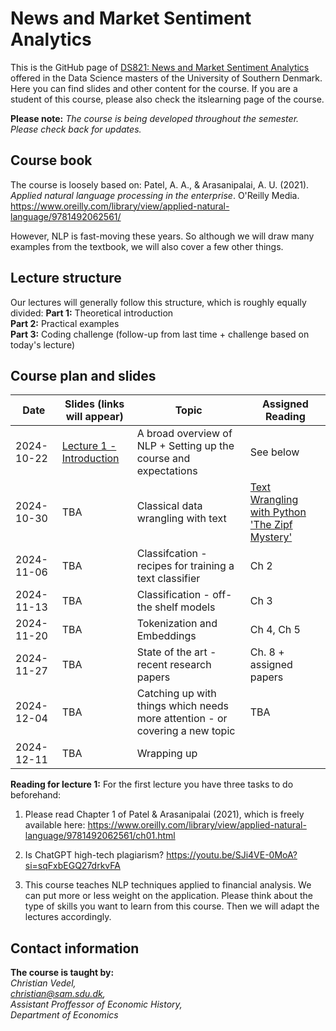 # News and Market Sentiment Analytics
This is the GitHub page of [DS821: News and Market Sentiment Analytics](https://odin.sdu.dk/sitecore/index.php?a=fagbesk&id=156413&lang=en) offered in the Data Science masters of the University of Southern Denmark. Here you can find slides and other content for the course. If you are a student of this course, please also check the itslearning page of the course.  

**Please note:** *The course is being developed throughout the semester. Please check back for updates.*
## Course book
The course is loosely based on:
Patel, A. A., & Arasanipalai, A. U. (2021). _Applied natural language processing in the enterprise_. O'Reilly Media. https://www.oreilly.com/library/view/applied-natural-language/9781492062561/

However, NLP is fast-moving these years. So although we will draw many examples from the textbook, we will also cover a few other things. 

## Lecture structure
Our lectures will generally follow this structure, which is roughly equally divided:
**Part 1:** Theoretical introduction  
**Part 2:** Practical examples  
**Part 3:** Coding challenge (follow-up from last time + challenge based on today's lecture)

## Course plan and slides
| Date       | Slides (links will appear)                                                                                                                                         | Topic                                                                        | Assigned Reading                                                                                                                                                                                             |
| ---------- | ------------------------------------------------------------------------------------------------------------------------------------------------------------------ | ---------------------------------------------------------------------------- | ------------------------------------------------------------------------------------------------------------------------------------------------------------------------------------------------------------ |
| 2024-10-22 | [Lecture 1 - Introduction](https://raw.githack.com/christianvedels/News_and_Market_Sentiment_Analytics/refs/heads/main/Lecture%201%20-%20Introduction/Slides.html) | A broad overview of NLP + Setting up the course and expectations             | See below                                                                                                                                                                                                    |
| 2024-10-30 | TBA                                                                                                                                                                | Classical data wrangling with text                                           | [Text Wrangling with Python](https://blog.devgenius.io/text-wrangling-with-python-a-comprehensive-guide-to-nlp-and-nltk-f7553e713291) ['The Zipf Mystery'](https://youtu.be/fCn8zs912OE?si=xVMA63kt9M99Qvjx) |
| 2024-11-06 | TBA                                                                                                                                                                | Classifcation - recipes for training a text classifier                       | Ch 2                                                                                                                                                                                                         |
| 2024-11-13 | TBA                                                                                                                                                                | Classification - off-the shelf models                                        | Ch 3                                                                                                                                                                                                         |
| 2024-11-20 | TBA                                                                                                                                                                | Tokenization and Embeddings                                                  | Ch 4, Ch 5                                                                                                                                                                                                   |
| 2024-11-27 | TBA                                                                                                                                                                | State of the art - recent research papers                                    | Ch. 8 + assigned papers                                                                                                                                                                                      |
| 2024-12-04 | TBA                                                                                                                                                                | Catching up with things which needs more attention - or covering a new topic | TBA                                                                                                                                                                                                          |
| 2024-12-11 | TBA                                                                                                                                                                | Wrapping up                                                                  |                                                                                                                                                                                                              |


**Reading for lecture 1:**
For the first lecture you have three tasks to do beforehand:

1. Please read Chapter 1 of Patel & Arasanipalai (2021), which is freely available here: https://www.oreilly.com/library/view/applied-natural-language/9781492062561/ch01.html

2. Is ChatGPT high-tech plagiarism? https://youtu.be/SJi4VE-0MoA?si=sqFxbEGQ27drkvFA  

3. This course teaches NLP techniques applied to financial analysis. We can put more or less weight on the application. Please think about the type of skills you want to learn from this course. Then we will adapt the lectures accordingly.


## Contact information
**The course is taught by:**  
*Christian Vedel,*  
*christian@sam.sdu.dk,*  
*Assistant Proffessor of Economic History,*  
*Department of Economics*  
